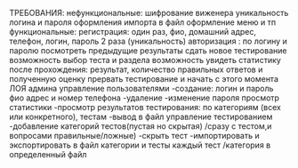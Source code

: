 ТРЕБОВАНИЯ:
нефункциональные: 
шифрование виженера 
уникальность логина и пароля 
оформления импорта в файл 
оформление меню и тп 
функциональные: 
регистрация: один раз, фио, домашний адрес, телефон, логин, пароль 2 раза (уникальность)
авторизация : по логину и паролю 
посмотреть предыдущие результаты
сдать новое тестирование 
возможность выбор теста и раздела 
возможность увидеть статистику после прохождения: результат, количество правильных ответов и полученную оценку 
прервать тестирование и начать с этого момента 
ЛОЯ админа 
управление пользователями 
-создание: логин и пароль фио адрес и номер телефона 
-удаление 
-изменение пароля 
просмотр статистики
-просмотр результатов тестирования: по категориям (всех или конкретного), тестам
-вывод в файл 
управление тестированием 
-добавление категорий тестов(пустая но скрытая) /сразу с тестом,и вопросами правильные/ложные)
-скрыть тест 
-импортировать и экспортировать в файл категории и тесты каждый тест /категория в определенный файл
